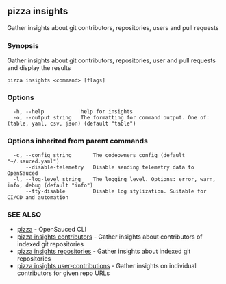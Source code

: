 ## pizza insights

Gather insights about git contributors, repositories, users and pull requests

### Synopsis

Gather insights about git contributors, repositories, user and pull requests and display the results

```
pizza insights <command> [flags]
```

### Options

```
  -h, --help            help for insights
  -o, --output string   The formatting for command output. One of: (table, yaml, csv, json) (default "table")
```

### Options inherited from parent commands

```
  -c, --config string       The codeowners config (default "~/.sauced.yaml")
      --disable-telemetry   Disable sending telemetry data to OpenSauced
  -l, --log-level string    The logging level. Options: error, warn, info, debug (default "info")
      --tty-disable         Disable log stylization. Suitable for CI/CD and automation
```

### SEE ALSO

* [pizza](pizza.md)	 - OpenSauced CLI
* [pizza insights contributors](pizza_insights_contributors.md)	 - Gather insights about contributors of indexed git repositories
* [pizza insights repositories](pizza_insights_repositories.md)	 - Gather insights about indexed git repositories
* [pizza insights user-contributions](pizza_insights_user-contributions.md)	 - Gather insights on individual contributors for given repo URLs

